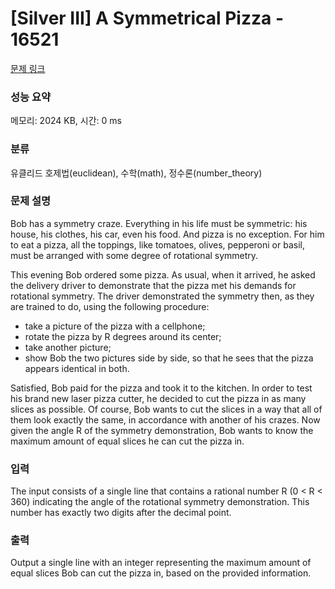 # [Silver III] A Symmetrical Pizza - 16521 

[문제 링크](https://www.acmicpc.net/problem/16521) 

### 성능 요약

메모리: 2024 KB, 시간: 0 ms

### 분류

유클리드 호제법(euclidean), 수학(math), 정수론(number_theory)

### 문제 설명

<p>Bob has a symmetry craze. Everything in his life must be symmetric: his house, his clothes, his car, even his food. And pizza is no exception. For him to eat a pizza, all the toppings, like tomatoes, olives, pepperoni or basil, must be arranged with some degree of rotational symmetry.</p>

<p>This evening Bob ordered some pizza. As usual, when it arrived, he asked the delivery driver to demonstrate that the pizza met his demands for rotational symmetry. The driver demonstrated the symmetry then, as they are trained to do, using the following procedure:</p>

<ul>
	<li>take a picture of the pizza with a cellphone;</li>
	<li>rotate the pizza by R degrees around its center;</li>
	<li>take another picture;</li>
	<li>show Bob the two pictures side by side, so that he sees that the pizza appears identical in both.</li>
</ul>

<p>Satisfied, Bob paid for the pizza and took it to the kitchen. In order to test his brand new laser pizza cutter, he decided to cut the pizza in as many slices as possible. Of course, Bob wants to cut the slices in a way that all of them look exactly the same, in accordance with another of his crazes. Now given the angle R of the symmetry demonstration, Bob wants to know the maximum amount of equal slices he can cut the pizza in.</p>

### 입력 

 <p>The input consists of a single line that contains a rational number R (0 < R < 360) indicating the angle of the rotational symmetry demonstration. This number has exactly two digits after the decimal point.</p>

### 출력 

 <p>Output a single line with an integer representing the maximum amount of equal slices Bob can cut the pizza in, based on the provided information.</p>

